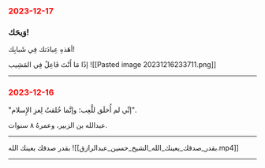 ### <span  style="color: red;">2023-12-17</span>
### وَيحَك!
أهَذهِ عِبادَتك فِي شَبابِك!

إذًا مَا أَنْتَ فَاعِلٌ فِي المَشِيب
![[Pasted image 20231216233711.png]]

---

### <span  style="color: red;">2023-12-16</span>

"إنِّي لم أُخلَق للَّعِب؛ وإنَّما خُلقتُ لِعزِ الإِسلام".

عبدالله بن الزبير، وعمرهُ ٨ سنوات.

---
بقدر صدقك يعينك الله
![[بقدر_صدقك_يعينك_الله_الشيخ_حسين_عبدالرازق.mp4]]

---